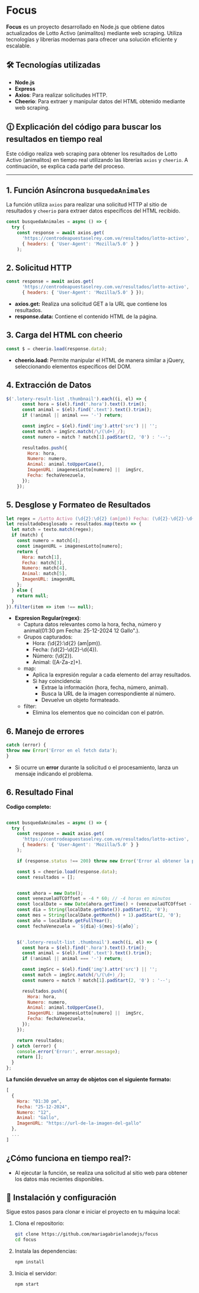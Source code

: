 # Focus  

**Focus** es un proyecto desarrollado en Node.js que obtiene datos actualizados de Lotto Activo (animalitos) mediante web scraping. Utiliza tecnologías y librerías modernas para ofrecer una solución eficiente y escalable.  

## 🛠️ Tecnologías utilizadas  
- **Node.js**  
- **Express**  
- **Axios**: Para realizar solicitudes HTTP.  
- **Cheerio**: Para extraer y manipular datos del HTML obtenido mediante web scraping.  

## 🕧 Explicación del código para buscar los resultados en tiempo real

Este código realiza web scraping para obtener los resultados de Lotto Activo (animalitos) en tiempo real utilizando las librerías `axios` y `cheerio`. A continuación, se explica cada parte del proceso.

---

## 1. **Función Asíncrona `busquedaAnimales`**

La función utiliza `axios` para realizar una solicitud HTTP al sitio de resultados y `cheerio` para extraer datos específicos del HTML recibido.

```javascript
const busquedaAnimales = async () => {
  try {
    const response = await axios.get(
      'https://centrodeapuestaselrey.com.ve/resultados/lotto-activo',
      { headers: { 'User-Agent': 'Mozilla/5.0' } }
    );

```
## 2. **Solicitud HTTP**
```javascript
const response = await axios.get(
      'https://centrodeapuestaselrey.com.ve/resultados/lotto-activo',
      { headers: { 'User-Agent': 'Mozilla/5.0' } });
```
- **axios.get:** Realiza una solicitud GET a la URL que contiene los resultados.
- **response.data:** Contiene el contenido HTML de la página.

## 3. **Carga del HTML con cheerio**
```javascript
const $ = cheerio.load(response.data);
```
- **cheerio.load:** Permite manipular el HTML de manera similar a jQuery, seleccionando elementos específicos del DOM.

## 4. **Extracción de Datos**
```javascript
$('.lotery-result-list .thumbnail').each((i, el) => {
      const hora = $(el).find('.hora').text().trim();
      const animal = $(el).find('.text').text().trim();
      if (!animal || animal === '-') return;

      const imgSrc = $(el).find('img').attr('src') || '';
      const match = imgSrc.match(/\/(\d+)_/); 
      const numero = match ? match[1].padStart(2, '0') : '--';

      resultados.push({
        Hora: hora,
        Numero: numero,
        Animal: animal.toUpperCase(),
        ImagenURL: imagenesLotto[numero] ||  imgSrc,
        Fecha: fechaVenezuela,
      });
    });
```

## 5. **Desglose y Formateo de Resultados**

```javascript
let regex = /Lotto Activo (\d{2}:\d{2} (am|pm)) Fecha: (\d{2}-\d{2}-\d{4}) (\d{2}) ([A-Za-z]+)/;
let resultadoDesglosado = resultados.map(texto => {
  let match = texto.match(regex);
  if (match) {
    const numero = match[4];
    const imagenURL = imagenesLotto[numero];
    return {
      Hora: match[1],
      Fecha: match[3],
      Numero: match[4],
      Animal: match[5],
      ImagenURL: imagenURL
    };
  } else {
    return null;
  }
}).filter(item => item !== null);
```
- **Expresion Regular(regex)**:
    - Captura datos relevantes como la hora, fecha, número y animal(01:30 pm Fecha: 25-12-2024 12 Gallo".).
    - Grupos capturados:
        - Hora: (\d{2}:\d{2} (am|pm)).
        - Fecha: (\d{2}-\d{2}-\d{4}).
        - Número: (\d{2}).
        - Animal: ([A-Za-z]+).
    - map:
        - Aplica la expresión regular a cada elemento del array resultados.
        - Si hay coincidencia:
            - Extrae la información (hora, fecha, número, animal).
            - Busca la URL de la imagen correspondiente al número.
            - Devuelve un objeto formateado.
    - filter:
        - Elimina los elementos que no coincidan con el patrón.

## 6. **Manejo de errores**

```javascript
catch (error) {
throw new Error('Error en el fetch data');
}
```
- Si ocurre un **error** durante la solicitud o el procesamiento, lanza un mensaje indicando el problema.

## 6. **Resultado Final**

**Codigo completo:**

```javascript

const busquedaAnimales = async () => {
  try {
    const response = await axios.get(
      'https://centrodeapuestaselrey.com.ve/resultados/lotto-activo',
      { headers: { 'User-Agent': 'Mozilla/5.0' } }
    );

    if (response.status !== 200) throw new Error('Error al obtener la página');

    const $ = cheerio.load(response.data);
    const resultados = [];


    const ahora = new Date();
    const venezuelaUTCOffset = -4 * 60; // -4 horas en minutos
    const localDate = new Date(ahora.getTime() + (venezuelaUTCOffset - ahora.getTimezoneOffset()) * 60000);
    const dia = String(localDate.getDate()).padStart(2, '0');
    const mes = String(localDate.getMonth() + 1).padStart(2, '0');
    const año = localDate.getFullYear();
    const fechaVenezuela = `${dia}-${mes}-${año}`;


    $('.lotery-result-list .thumbnail').each((i, el) => {
      const hora = $(el).find('.hora').text().trim();
      const animal = $(el).find('.text').text().trim();
      if (!animal || animal === '-') return;

      const imgSrc = $(el).find('img').attr('src') || '';
      const match = imgSrc.match(/\/(\d+)_/); 
      const numero = match ? match[1].padStart(2, '0') : '--';

      resultados.push({
        Hora: hora,
        Numero: numero,
        Animal: animal.toUpperCase(),
        ImagenURL: imagenesLotto[numero] ||  imgSrc,
        Fecha: fechaVenezuela,
      });
    });

    return resultados;
  } catch (error) {
    console.error('Error:', error.message);
    return [];
  }
};
```

**La función devuelve un array de objetos con el siguiente formato:**
```javascript
[
  {
    Hora: "01:30 pm",
    Fecha: "25-12-2024",
    Numero: "12",
    Animal: "Gallo",
    ImagenURL: "https://url-de-la-imagen-del-gallo"
  },
  ...
]
```
## **¿Cómo funciona en tiempo real?:**
- Al ejecutar la función, se realiza una solicitud al sitio web para obtener los datos más recientes disponibles.

## 🚀 Instalación y configuración  

Sigue estos pasos para clonar e iniciar el proyecto en tu máquina local:  

1. Clona el repositorio:  
   ```bash
   git clone https://github.com/mariagabrielanodejs/focus
   cd focus
   ```

2. Instala las dependencias:
    ```bash
   npm install
   ```
2. Inicia el servidor:
    ```bash
   npm start
   ```

